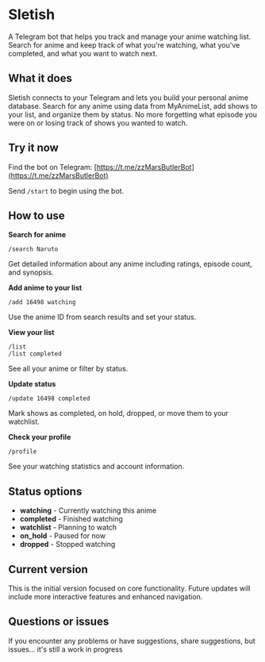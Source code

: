# Sletish

A Telegram bot that helps you track and manage your anime watching list. Search for anime and keep track of what you're watching, what you've completed, and what you want to watch next.

## What it does

Sletish connects to your Telegram and lets you build your personal anime database. Search for any anime using data from MyAnimeList, add shows to your list, and organize them by status. No more forgetting what episode you were on or losing track of shows you wanted to watch.

## Try it now

Find the bot on Telegram: [https://t.me/zzMarsButlerBot](https://t.me/zzMarsButlerBot)

Send `/start` to begin using the bot.

## How to use

**Search for anime**
```
/search Naruto
```
Get detailed information about any anime including ratings, episode count, and synopsis.

**Add anime to your list**
```
/add 16498 watching
```
Use the anime ID from search results and set your status.

**View your list**
```
/list
/list completed
```
See all your anime or filter by status.

**Update status**
```
/update 16498 completed
```
Mark shows as completed, on hold, dropped, or move them to your watchlist.

**Check your profile**
```
/profile
```
See your watching statistics and account information.

## Status options

- **watching** - Currently watching this anime
- **completed** - Finished watching
- **watchlist** - Planning to watch
- **on_hold** - Paused for now
- **dropped** - Stopped watching

## Current version

This is the initial version focused on core functionality. Future updates will include more interactive features and enhanced navigation.

## Questions or issues

If you encounter any problems or have suggestions, share suggestions, but issues... it's still a work in progress